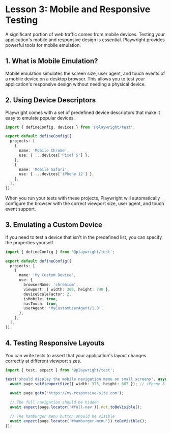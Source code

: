 # Lesson 3: Mobile and Responsive Testing

A significant portion of web traffic comes from mobile devices. Testing your application's mobile and responsive design is essential. Playwright provides powerful tools for mobile emulation.

## 1. What is Mobile Emulation?

Mobile emulation simulates the screen size, user agent, and touch events of a mobile device on a desktop browser. This allows you to test your application's responsive design without needing a physical device.

## 2. Using Device Descriptors

Playwright comes with a set of predefined device descriptors that make it easy to emulate popular devices.

```typescript
import { defineConfig, devices } from '@playwright/test';

export default defineConfig({
  projects: [
    {
      name: 'Mobile Chrome',
      use: { ...devices['Pixel 5'] },
    },
    {
      name: 'Mobile Safari',
      use: { ...devices['iPhone 12'] },
    },
  ],
});
```

When you run your tests with these projects, Playwright will automatically configure the browser with the correct viewport size, user agent, and touch event support.

## 3. Emulating a Custom Device

If you need to test a device that isn't in the predefined list, you can specify the properties yourself.

```typescript
import { defineConfig } from '@playwright/test';

export default defineConfig({
  projects: [
    {
      name: 'My Custom Device',
      use: {
        browserName: 'chromium',
        viewport: { width: 360, height: 740 },
        deviceScaleFactor: 2,
        isMobile: true,
        hasTouch: true,
        userAgent: 'MyCustomUserAgent/1.0',
      },
    },
  ],
});
```

## 4. Testing Responsive Layouts

You can write tests to assert that your application's layout changes correctly at different viewport sizes.

```typescript
import { test, expect } from '@playwright/test';

test('should display the mobile navigation menu on small screens', async ({ page }) => {
  await page.setViewportSize({ width: 375, height: 667 }); // iPhone 8 size

  await page.goto('https://my-responsive-site.com');

  // The full navigation should be hidden
  await expect(page.locator('#full-nav')).not.toBeVisible();

  // The hamburger menu button should be visible
  await expect(page.locator('#hamburger-menu')).toBeVisible();
});